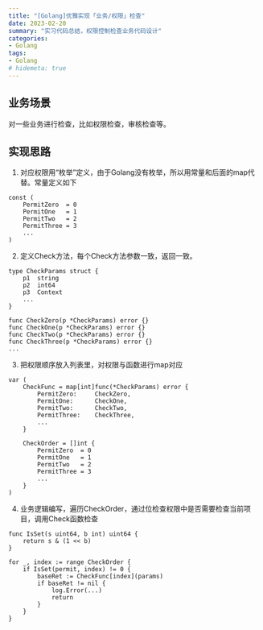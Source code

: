 ```yaml
---
title: "[Golang]优雅实现「业务/权限」检查"
date: 2023-02-20
summary: "实习代码总结，权限控制检查业务代码设计"
categories:
- Golang
tags:
- Golang
# hidemeta: true
---
```

## 业务场景
对一些业务进行检查，比如权限检查，审核检查等。
## 实现思路
1. 对应权限用“枚举”定义，由于Golang没有枚举，所以用常量和后面的map代替。常量定义如下
```golang
const (
	PermitZero 	= 0
	PermitOne   = 1
	PermitTwo   = 2
	PermitThree = 3
	...
)
```
2. 定义Check方法，每个Check方法参数一致，返回一致。
```golang
type CheckParams struct {
	p1	string
	p2	int64
	p3	Context
	...
}

func CheckZero(p *CheckParams) error {}
func CheckOne(p *CheckParams) error {}
func CheckTwo(p *CheckParams) error {}
func CheckThree(p *CheckParams) error {}
...
```
3. 把权限顺序放入列表里，对权限与函数进行map对应
```golang
var (
	CheckFunc = map[int]func(*CheckParams) error {
		PermitZero: 	CheckZero,
		PermitOne: 		CheckOne,
		PermitTwo: 		CheckTwo,
		PermitThree: 	CheckThree,
		...
	}

	CheckOrder = []int {
		PermitZero 	= 0
		PermitOne   = 1
		PermitTwo   = 2
		PermitThree = 3	
		...
	}
)
```
4. 业务逻辑编写，遍历CheckOrder，通过位检查权限中是否需要检查当前项目，调用Check函数检查
```golang
func IsSet(s uint64, b int) uint64 {
	return s & (1 << b)
}

for _, index := range CheckOrder {
	if IsSet(permit, index) != 0 {
		baseRet := CheckFunc[index](params)
		if baseRet != nil {
			log.Error(...)
			return 
		}
	}
}
```

